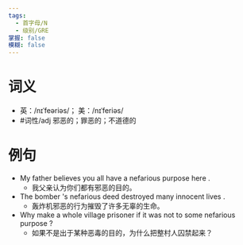 ```yaml
---
tags:
  - 首字母/N
  - 级别/GRE
掌握: false
模糊: false
---
```

# 词义
- 英：/nɪˈfeəriəs/； 美：/nɪˈferiəs/
- #词性/adj  邪恶的；罪恶的；不道德的
# 例句
- My father believes you all have a nefarious purpose here .
	- 我父亲认为你们都有邪恶的目的。
- The bomber 's nefarious deed destroyed many innocent lives .
	- 轰炸机邪恶的行为摧毁了许多无辜的生命。
- Why make a whole village prisoner if it was not to some nefarious purpose ?
	- 如果不是出于某种恶毒的目的，为什么把整村人囚禁起来？

